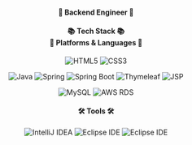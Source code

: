 <div align="center">
  
#### 🌱 Backend Engineer 🌱
  
#### 📚 Tech Stack 📚<br>📝 Platforms & Languages 📝
![HTML5](https://img.shields.io/badge/HTML5-E34F26?style=flat&logo=html5&logoColor=white)
![CSS3](https://img.shields.io/badge/CSS3-1572B6?style=flat&logo=css3&logoColor=white)

![Java](https://img.shields.io/badge/Java-007396?style=flat&logo=openjdk&logoColor=white)
![Spring](https://img.shields.io/badge/Spring-6DB33F?style=flat&logo=spring&logoColor=white)
![Spring Boot](https://img.shields.io/badge/Spring%20Boot-6DB33F?style=flat&logo=springboot&logoColor=white)
![Thymeleaf](https://img.shields.io/badge/Thymeleaf-005F0F?style=flat&logo=thymeleaf&logoColor=white)
![JSP](https://img.shields.io/badge/JSP-007396?style=flat&logo=openjdk&logoColor=white)

![MySQL](https://img.shields.io/badge/MySQL-4479A1?style=flat&logo=mysql&logoColor=white)
![AWS RDS](https://img.shields.io/badge/Amazon%20RDS-527FFF?style=flat&logo=amazonrds&logoColor=white)

#### 🛠 Tools 🛠
![IntelliJ IDEA](https://img.shields.io/badge/IntelliJ%20IDEA-000000?style=flat&logo=intellijidea&logoColor=white)
![Eclipse IDE](https://img.shields.io/badge/Eclipse-2C2255?style=flat&logo=eclipseide&logoColor=white)
![Eclipse IDE](https://img.shields.io/badge/Postman-FF6C37?style=flat&logo=postman&logoColor=white)
</div>


<!--
**yujin913/yujin913** is a ✨ _special_ ✨ repository because its `README.md` (this file) appears on your GitHub profile.

Here are some ideas to get you started:

- 🔭 I’m currently working on ...
- 🌱 I’m currently learning ...
- 👯 I’m looking to collaborate on ...
- 🤔 I’m looking for help with ...
- 💬 Ask me about ...
- 📫 How to reach me: ...
- 😄 Pronouns: ...
- ⚡ Fun fact: ...
-->

